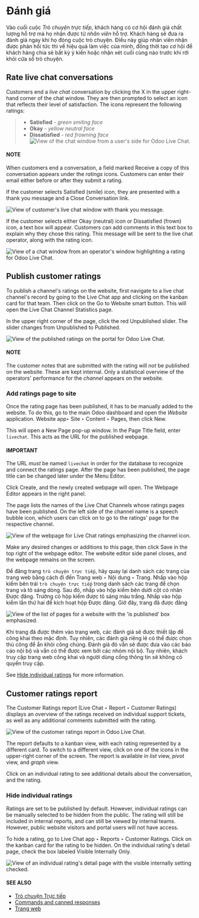# Đánh giá

Vào cuối cuộc *Trò chuyện trực tiếp*, khách hàng có cơ hội đánh giá chất lượng hỗ trợ mà họ nhận được từ *nhân viên* hỗ trợ. Khách hàng sẽ đưa ra đánh giá ngay khi họ đóng cuộc trò chuyện. Điều này giúp nhân viên nhận được phản hồi tức thì về hiệu quả làm việc của mình, đồng thời tạo cơ hội để khách hàng chia sẻ bất kỳ ý kiến hoặc nhận xét cuối cùng nào trước khi rời khỏi cửa sổ trò chuyện.

## Rate live chat conversations

Customers end a *live chat* conversation by clicking the X in the upper right-hand
corner of the chat window. They are then prompted to select an icon that reflects their level of
satisfaction. The icons represent the following ratings:

> - **Satisfied** - *green smiling face*
> - **Okay** - *yellow neutral face*
> - **Dissatisfied** - *red frowning face*
![View of the chat window from a user's side for Odoo Live Chat.](../../../.gitbook/assets/live-chat-ratings-faces.png)

#### NOTE
When customers end a conversation, a field marked Receive a copy of this conversation
appears under the *ratings* icons. Customers can enter their email either before or after they
submit a rating.

If the customer selects Satisfied (smile) icon, they are presented with a thank you
message and a Close Conversation link.

![View of customer's live chat window with thank you message.](../../../.gitbook/assets/live-chat-thank-you.png)

If the customer selects either Okay (neutral) icon or Dissatisfied (frown)
icon, a text box will appear. Customers can add comments in this text box to explain why they chose
this rating. This message will be sent to the live chat operator, along with the rating icon.

![View of a chat window from an operator's window highlighting a rating for Odoo Live Chat.](../../../.gitbook/assets/live-chat-ratings-operator-window.png)

## Publish customer ratings

To publish a channel's ratings on the website, first navigate to a live chat channel's record by
going to the Live Chat app and clicking on the kanban card for that team. Then
click on the Go to Website smart button. This will open the Live Chat Channel
Statistics page.

In the upper right corner of the page, click the red Unpublished slider.  The slider
changes from Unpublished to Published.

![View of the published ratings on the portal for Odoo Live Chat.](../../../.gitbook/assets/live-chat-ratings-unpublished.png)

#### NOTE
The customer notes that are submitted with the rating will *not* be published on the website.
These are kept internal. Only a statistical overview of the operators' performance for the
*channel* appears on the website.

### Add ratings page to site

Once the rating page has been published, it has to be manually added to the website. To do this, go
to the main Odoo dashboard and open the *Website* application. Website app‣ Site
‣ Content ‣ Pages, then click New.

This will open a New Page pop-up window. In the Page Title field, enter
`livechat`. This acts as the URL for the published webpage.

#### IMPORTANT
The URL *must* be named `livechat` in order for the database to recognize and connect the
ratings page. After the page has been published, the page title can be changed later under the
Menu Editor.

Click Create, and the newly created webpage will open. The Webpage Editor
appears in the right panel.

The page lists the names of the Live Chat Channels whose ratings pages have been
published. On the left side of the channel name is a speech bubble icon, which users can click on to
go to the ratings' page for the respective channel.

![View of the webpage for Live Chat ratings emphasizing the channel icon.](../../../.gitbook/assets/live-chat-published-icon.png)

Make any desired changes or additions to this page, then click Save in the top right of
the webpage editor. The website editor side panel closes, and the webpage remains on the screen.

Để đăng trang `trò chuyện trực tiếp`, hãy quay lại danh sách các trang của trang web bằng cách đi đến Trang web ‣ Nội dung ‣ Trang. Nhấp vào hộp kiểm bên trái `trò chuyện trực tiếp` trong danh sách các trang để chọn trang và tô sáng dòng. Sau đó, nhấp vào hộp kiểm bên dưới cột có nhãn Được đăng. Trường có hộp kiểm được tô sáng màu trắng. Nhấp vào hộp kiểm lần thứ hai để kích hoạt hộp Được đăng. Giờ đây, trang đã được đăng

![View of the list of pages for a website with the 'is published' box emphasized.](../../../.gitbook/assets/live-chat-is-published.png)

Khi trang đã được thêm vào trang web, các đánh giá sẽ được thiết lập để công khai theo mặc định. Tuy nhiên, các đánh giá riêng lẻ có thể được chọn thủ công để ẩn khỏi công chúng. Đánh giá đó vẫn sẽ được đưa vào các báo cáo nội bộ và vẫn có thể được xem bởi các nhóm nội bộ. Tuy nhiên, khách truy cập trang web công khai và người dùng cổng thông tin sẽ không có quyền truy cập.

See [Hide individual ratings](#livechat-overview-hide-ratings) for more information.

## Customer ratings report

The Customer Ratings report (Live Chat ‣ Report ‣ Customer Ratings)
displays an overview of the ratings received on individual support tickets, as well as any
additional comments submitted with the rating.

![View of the customer ratings report in Odoo Live Chat.](../../../.gitbook/assets/live-chat-ratings-report.png)

The report defaults to a kanban view, with each rating represented by a different card. To switch to
a different view, click on one of the icons in the upper-right corner of the screen. The report is
available in *list* view, *pivot* view, and *graph* view.

Click on an individual rating to see additional details about the conversation, and the rating.

<a id="livechat-overview-hide-ratings"></a>

### Hide individual ratings

Ratings are set to be published by default. However, individual ratings can be manually selected to
be hidden from the public. The rating will still be included in internal reports, and can still be
viewed by internal teams. However, public website visitors and portal users will not have access.

To hide a rating, go to Live Chat app ‣ Reports ‣ Customer Ratings. Click on
the kanban card for the rating to be hidden. On the individual rating's detail page, check the box
labeled Visible Internally Only.

![View of an individual rating's detail page with the visible internally setting checked.](../../../.gitbook/assets/live-chat-ratings-visible-internally.png)

#### SEE ALSO
- [Trò chuyện Trực tiếp](applications/websites/livechat.md)
- [Commands and canned responses](applications/websites/livechat/responses.md)
- [Trang web](applications/websites/website.md)
